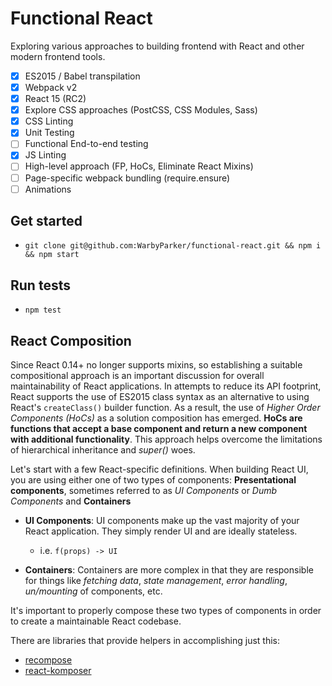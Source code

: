 Functional React
================

Exploring various approaches to building frontend with React and other modern frontend tools.

- [x] ES2015 / Babel transpilation
- [x] Webpack v2
- [x] React 15 (RC2)
- [x] Explore CSS approaches (PostCSS, CSS Modules, Sass)
- [x] CSS Linting
- [x] Unit Testing
- [ ] Functional End-to-end testing
- [x] JS Linting
- [ ] High-level approach (FP, HoCs, Eliminate React Mixins)
- [ ] Page-specific webpack bundling (require.ensure)
- [ ] Animations

## Get started

* `git clone git@github.com:WarbyParker/functional-react.git && npm i && npm start`

## Run tests

* `npm test`

## React Composition

Since React 0.14+ no longer supports mixins, so establishing a suitable compositional approach is an important discussion for overall maintainability of React applications. In attempts to reduce its API footprint, React supports the use of ES2015 class syntax as an alternative to using React's `createClass()` builder function. As a result, the use of *Higher Order Components (HoCs)* as a solution composition has emerged. **HoCs are functions that accept a base component and return a new component with additional functionality**. This approach helps overcome the limitations of hierarchical inheritance and *super()* woes.

Let's start with a few React-specific definitions. When building React UI, you are using either one of two types of components: **Presentational components**, sometimes referred to as *UI Components* or *Dumb Components* and **Containers**

- **UI Components**: UI components make up the vast majority of your React application. They simply render UI and are ideally stateless.
  - i.e. `f(props) -> UI`

- **Containers**: Containers are more complex in that they are responsible for things like *fetching data*, *state management*, *error handling*, *un/mounting* of components, etc.

It's important to properly compose these two types of components in order to create a maintainable React codebase.

There are libraries that provide helpers in accomplishing just this:

- [recompose](https://github.com/acdlite/recompose)
- [react-komposer](https://github.com/kadirahq/react-komposer)
